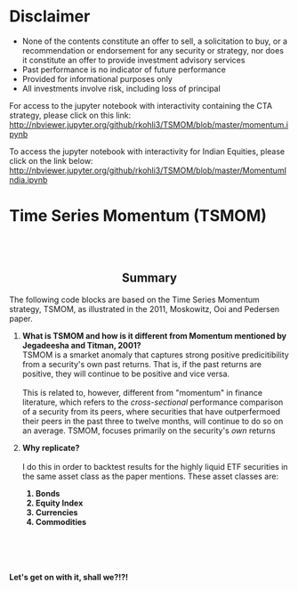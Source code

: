 # Disclaimer

- None of the contents constitute an offer to sell, a solicitation to buy, or a recommendation or endorsement for any security or strategy, nor does it constitute an offer to provide investment advisory services 
- Past performance is no indicator of future performance
- Provided for informational purposes only
- All investments involve risk, including loss of principal

For access to the jupyter notebook with interactivity containing the CTA strategy, please click on this link: http://nbviewer.jupyter.org/github/rkohli3/TSMOM/blob/master/momentum.ipynb

To access the jupyter notebook with interactivity for Indian Equities, please click on the link below:
http://nbviewer.jupyter.org/github/rkohli3/TSMOM/blob/master/MomentumIndia.ipynb

# Time Series Momentum (TSMOM)
<br>
<br>

## <center> Summary </center>

The following code blocks are based on the Time Series Momentum strategy, TSMOM, as illustrated in the 2011, Moskowitz, Ooi and Pedersen paper.

1. **What is TSMOM and how is it different from Momentum mentioned by Jegadeesha and Titman, 2001?**<br>
TSMOM is a smarket anomaly that captures strong positive predicitibility from a security's own past returns. That is, if the past returns are positive, they will continue to be positive and vice versa. <br> <br>
This is related to, however, different from "momentum" in finance literature, which refers to the *cross-sectional* performance comparison of a security from its peers, where securities that have outperfermoed their peers in the past three to twelve months, will continue to do so on an average. TSMOM, focuses primarily on the security's *own* returns

2. **Why replicate?**<br><br>
I do this in order to backtest results for the highly liquid ETF securities in the same asset class as the paper mentions. These asset classes are:<b>
    1. Bonds
    2. Equity Index
    3. Currencies
    4. Commodities


<br>
<br><br><br>
Let's get on with it, shall we?!?!
